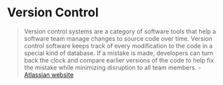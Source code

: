 # Version Control

> Version control systems are a category of software tools that help a software team manage changes to source code over time. Version control software keeps track of every modification to the code in a special kind of database. If a mistake is made, developers can turn back the clock and compare earlier versions of the code to help fix the mistake while minimizing disruption to all team members. - [Atlassian website](https://www.atlassian.com/git/tutorials/what-is-version-control)

